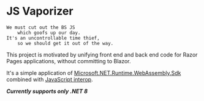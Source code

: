 # JS Vaporizer

```
We must cut out the BS JS
	which goofs up our day.  
It's an uncontrollable time thief,
	so we should get it out of the way.
```

This project is motivated by unifying front end and back end code for Razor Pages applications,
without committing to Blazor.

It's a simple application of
[Microsoft.NET.Runtime.WebAssembly.Sdk](https://www.nuget.org/packages/Microsoft.NET.Runtime.WebAssembly.Sdk)
combined with [JavaScript interop](https://learn.microsoft.com/en-us/dotnet/api/system.runtime.interopservices.javascript?view=net-8.0).

***Currently supports only .NET 8***
